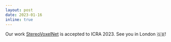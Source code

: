 ```yaml
---
layout: post
date: 2023-01-16
inline: true
---
```


Our work <a href="/stereovoxelnet">StereoVoxelNet</a> is accepted to ICRA 2023. See you in London :uk:!